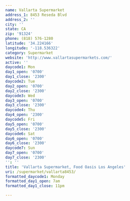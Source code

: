 ```yaml
---
name: Vallarta Supermarket
address_1: 8453 Reseda Blvd
address_2: ''
city: ''
state: CA
zip: '91324'
phone: (818) 576-1280
latitude: '34.224166'
longitude: '-118.536322'
category: Supermarket
website: 'http://www.vallartasupermarkets.com/'
active: ''
daycode1: Mon
day1_open: '0700'
day1_close: '2300'
daycode2: Tue
day2_open: '0700'
day2_close: '2300'
daycode3: Wed
day3_open: '0700'
day3_close: '2300'
daycode4: Thu
day4_open: '2300'
daycode5: Fri
day5_open: '0700'
day5_close: '2300'
daycode6: Sat
day6_open: '0700'
day6_close: '2300'
daycode7: Sun
day7_open: '0700'
day7_close: '2300'
'': ''
title: 'Vallarta Supermarket, Food Oasis Los Angeles'
uri: /supermarket/vallarta8453/
formatted_daycode1: Monday
formatted_day1_open: 7am
formatted_day1_close: 11pm

---
```

